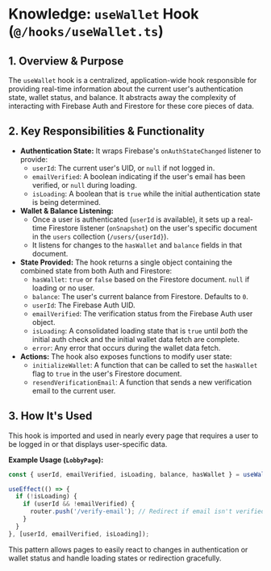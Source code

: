 # Knowledge: `useWallet` Hook (`@/hooks/useWallet.ts`)

## 1. Overview & Purpose

The `useWallet` hook is a centralized, application-wide hook responsible for providing real-time information about the current user's authentication state, wallet status, and balance. It abstracts away the complexity of interacting with Firebase Auth and Firestore for these core pieces of data.

## 2. Key Responsibilities & Functionality

-   **Authentication State:** It wraps Firebase's `onAuthStateChanged` listener to provide:
    -   `userId`: The current user's UID, or `null` if not logged in.
    -   `emailVerified`: A boolean indicating if the user's email has been verified, or `null` during loading.
    -   `isLoading`: A boolean that is `true` while the initial authentication state is being determined.
-   **Wallet & Balance Listening:**
    -   Once a user is authenticated (`userId` is available), it sets up a real-time Firestore listener (`onSnapshot`) on the user's specific document in the `users` collection (`/users/{userId}`).
    -   It listens for changes to the `hasWallet` and `balance` fields in that document.
-   **State Provided:** The hook returns a single object containing the combined state from both Auth and Firestore:
    -   `hasWallet`: `true` or `false` based on the Firestore document. `null` if loading or no user.
    -   `balance`: The user's current balance from Firestore. Defaults to `0`.
    -   `userId`: The Firebase Auth UID.
    -   `emailVerified`: The verification status from the Firebase Auth user object.
    -   `isLoading`: A consolidated loading state that is `true` until *both* the initial auth check and the initial wallet data fetch are complete.
    -   `error`: Any error that occurs during the wallet data fetch.
-   **Actions:** The hook also exposes functions to modify user state:
    -   `initializeWallet`: A function that can be called to set the `hasWallet` flag to `true` in the user's Firestore document.
    -   `resendVerificationEmail`: A function that sends a new verification email to the current user.

## 3. How It's Used

This hook is imported and used in nearly every page that requires a user to be logged in or that displays user-specific data.

**Example Usage (`LobbyPage`):**
```typescript
const { userId, emailVerified, isLoading, balance, hasWallet } = useWallet();

useEffect(() => {
  if (!isLoading) {
    if (userId && !emailVerified) {
      router.push('/verify-email'); // Redirect if email isn't verified
    }
  }
}, [userId, emailVerified, isLoading]);
```
This pattern allows pages to easily react to changes in authentication or wallet status and handle loading states or redirection gracefully. 